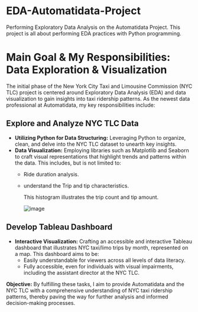 # EDA-Automatidata-Project
Performing Exploratory Data Analysis on the Automatidata Project.
This project is all about performing EDA practices with Python programming. 
# Main Goal & My Responsibilities: Data Exploration & Visualization

The initial phase of the New York City Taxi and Limousine Commission (NYC TLC) project is centered around Exploratory Data Analysis (EDA) and data visualization to gain insights into taxi ridership patterns.
As the newest data professional at Automatidata, my key responsibilities include:

## Explore and Analyze NYC TLC Data
- **Utilizing Python for Data Structuring:** Leveraging Python to organize, clean, and delve into the NYC TLC dataset to unearth key insights.
- **Data Visualization:** Employing libraries such as Matplotlib and Seaborn to craft visual representations that highlight trends and patterns within the data. This includes, but is not limited to:
  - Ride duration analysis.
  - understand the Trip and tip characteristics.
 
    This histogram illustrates the trip count and tip amount.
    
    ![image](https://github.com/1Numankhan/EDA-Automatidata-Project/assets/138983077/87f62928-8eab-48a5-b589-086d509f4d49)


## Develop Tableau Dashboard
- **Interactive Visualization:** Crafting an accessible and interactive Tableau dashboard that illustrates NYC taxi/limo trips by month, represented on a map. This dashboard aims to be:
  - Easily understandable for viewers across all levels of data literacy.
  - Fully accessible, even for individuals with visual impairments, including the assistant director at the NYC TLC.

**Objective:** By fulfilling these tasks, I aim to provide Automatidata and the NYC TLC with a comprehensive understanding of NYC taxi ridership patterns, thereby paving
the way for further analysis and informed decision-making processes.
